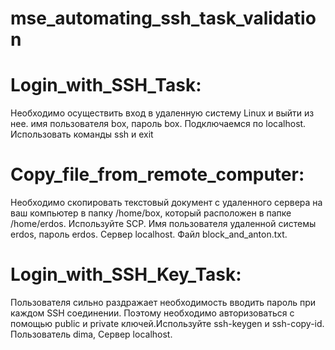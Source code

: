 # mse_automating_ssh_task_validation
# Login_with_SSH_Task:
Необходимо осуществить вход в удаленную систему Linux и выйти из нее. имя пользователя box, пароль box. Подключаемся по localhost. Использовать команды ssh и exit 
# Copy_file_from_remote_computer: 
Необходимо скопировать текстовый документ c удаленного сервера на ваш компьютер в папку /home/box, который расположен в папке /home/erdos. Используйте SCP. Имя пользователя удаленной системы erdos, пароль erdos. Cервер localhost. Файл block_and_anton.txt.  
# Login_with_SSH_Key_Task:
Пользователя сильно раздражает необходимость вводить пароль при каждом SSH соединении. Поэтому необходимо авторизоваться с помощью public и private ключей.Используйте ssh-keygen и ssh-copy-id. Пользователь dima, Сервер localhost. 
